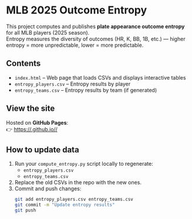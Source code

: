 # MLB 2025 Outcome Entropy

This project computes and publishes **plate appearance outcome entropy** for all MLB players (2025 season).  
Entropy measures the diversity of outcomes (HR, K, BB, 1B, etc.) — higher entropy = more unpredictable, lower = more predictable.

## Contents
- `index.html` – Web page that loads CSVs and displays interactive tables
- `entropy_players.csv` – Entropy results by player
- `entropy_teams.csv` – Entropy results by team (if generated)

## View the site
Hosted on **GitHub Pages**:  
👉 [https://<your-username>.github.io/<your-repo>/](https://<your-username>.github.io/<your-repo>/)

## How to update data
1. Run your `compute_entropy.py` script locally to regenerate:
   - `entropy_players.csv`
   - `entropy_teams.csv`
2. Replace the old CSVs in the repo with the new ones.
3. Commit and push changes:
   ```bash
   git add entropy_players.csv entropy_teams.csv
   git commit -m "Update entropy results"
   git push
